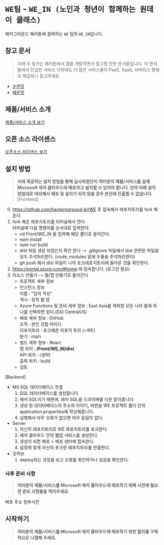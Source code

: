 # `WE팀` - `WE_IN (노인과 청년이 함께하는 원데이 클래스)`

해커그라운드 해커톤에 참여하는 `WE` 팀의 `WE_IN`입니다.

## 참고 문서

> 아래 두 링크는 해커톤에서 앱을 개발하면서 참고할 만한 문서들입니다. 이 문서들에서 언급한 서비스 이외에도 더 많은 서비스들이 PaaS, SaaS, 서버리스 형태로 제공되니 참고하세요.

- [순한맛](./REFERENCES_BASIC.md)
- [매운맛](./REFERENCES_ADVANCED.md)

## 제품/서비스 소개

<!-- 아래 링크는 지우지 마세요 -->
[제품/서비스 소개 보기](TOPIC.md)
<!-- 위 링크는 지우지 마세요 -->

## 오픈 소스 라이센스

<!-- 아래 링크는 지우지 마세요 -->
[오픈소스 라이센스 보기](./LICENSE)
<!-- 위 링크는 지우지 마세요 -->

## 설치 방법

> **아래 제공하는 설치 방법을 통해 심사위원단이 여러분의 제품/서비스를 실제 Microsoft 애저 클라우드에 배포하고 설치할 수 있어야 합니다. 만약 아래 설치 방법대로 따라해서 배포 및 설치가 되지 않을 경우 본선에 진출할 수 없습니다.**
[Frontend]
0. https://github.com/hackersground-kr/WE 로 접속해서 레포지토리를 fork 해온다. <br>
0. fork 해온 레포지토리를 터미널에서 연다.
   <br> 터미널에 다음 명령어를 순서대로 입력한다.
    - cd Front/WE_IN  을 입력해 해당 폴더로 들어간다.
    - npm install
    - npm run build
    - dist 파일 생성 되었는지 확인 한다 -> .gitignore 파일에서 dist 관련된 파일을 모두 주석처리한다. (node_modules 밑에 두줄을 주석처리한다)
    - git push 해서 dist 파일이 나의 포크레포지토리에 올라온 것을 확인한다.
2. https://portal.azure.com/#home 에 접속합니다. (로그인 필요)
3. 리소스 만들기 -> 웹/앱 만들기로 들어간다
   - 프로젝트 세부 정보
   - 인스턴스 정보 <br>
      이름 : "임의 작성" <br>
       게시 : 정적 웹 앱 <br>
   - Azure Functions 및 준비 세부 정보 : East Asia를 제외한 모든 나라 중에 하나를 선택하면 된다.(EX) CentralUS)
   - 배포 세부 정보 : GitHub <br>
     조직 : 본인 깃헙 아이디 <br>
     리포지토리 : 포크해온 리포지 토리 (=WE)<br>
     분기 : main
   - 빌드 세부 정보 : React <br>
     앱 위치 : **/Front/WE_IN/dist**<br>
     API 위치 : (생략)<br>
     출력 위치 : build
   - 검토


[Backend]
- MS SQL 데이터베이스 연결
  1. SQL 데이터베이스를 생성합니다.
  2. 애저 SQL이기 때문에, 애저 SQL을 드라이버를 다운 받아줍니다.
  3. 생성 한 데이터베이스의 주소와 아이디, 비번을 WE 프로젝트 폴더 안의 application.properties에 작성해줍니다.
  4. 실행해서 아무 오류가 없으면 아무 알림이 없다.
- Server
  1. 자신의 레포지토리로 WE 레포지토리를 포크한다.
  2. 애저 클라우드 안의 웹앱 서비스를 생성한다.
  3. 생성이 되면 배포 > 배포 센터에 접속한다.
  4. 설정에 맞게 자신의 포크한 레포지토리를 연결한다.
- 깃허브
  1. deploy되는 과정을 보고 오류를 확인하거나 성공을 확인한다.

### 사후 준비 사항

> **여러분의 제품/서비스를 Microsoft 애저 클라우드에 배포하기 위해 사전에 필요한 준비 사항들을 적어주세요.**




배포 주소 첨부사진


## 시작하기

> **여러분의 제품/서비스를 Microsoft 애저 클라우드에 배포하기 위한 절차를 구체적으로 나열해 주세요.**
